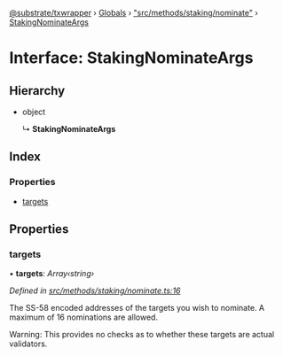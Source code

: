 [@substrate/txwrapper](../README.md) › [Globals](../globals.md) › ["src/methods/staking/nominate"](../modules/_src_methods_staking_nominate_.md) › [StakingNominateArgs](_src_methods_staking_nominate_.stakingnominateargs.md)

# Interface: StakingNominateArgs

## Hierarchy

* object

  ↳ **StakingNominateArgs**

## Index

### Properties

* [targets](_src_methods_staking_nominate_.stakingnominateargs.md#targets)

## Properties

###  targets

• **targets**: *Array‹string›*

*Defined in [src/methods/staking/nominate.ts:16](https://github.com/paritytech/txwrapper/blob/fc81d5b/src/methods/staking/nominate.ts#L16)*

The SS-58 encoded addresses of the targets you wish to nominate. A maximum of 16
nominations are allowed.

Warning: This provides no checks as to whether these targets are actual validators.
